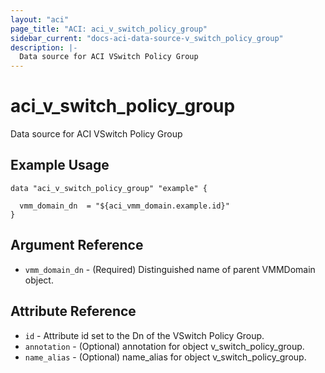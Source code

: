 ```yaml
---
layout: "aci"
page_title: "ACI: aci_v_switch_policy_group"
sidebar_current: "docs-aci-data-source-v_switch_policy_group"
description: |-
  Data source for ACI VSwitch Policy Group
---
```


# aci_v_switch_policy_group #
Data source for ACI VSwitch Policy Group

## Example Usage ##

```hcl
data "aci_v_switch_policy_group" "example" {

  vmm_domain_dn  = "${aci_vmm_domain.example.id}"
}
```
## Argument Reference ##
* `vmm_domain_dn` - (Required) Distinguished name of parent VMMDomain object.



## Attribute Reference

* `id` - Attribute id set to the Dn of the VSwitch Policy Group.
* `annotation` - (Optional) annotation for object v_switch_policy_group.
* `name_alias` - (Optional) name_alias for object v_switch_policy_group.
